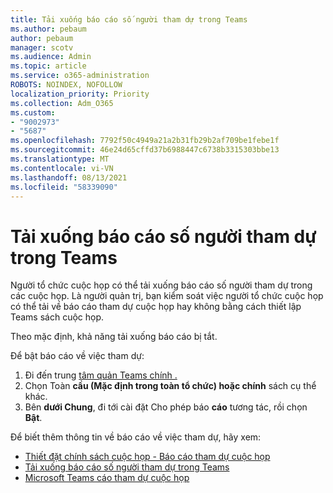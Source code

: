 ```yaml
---
title: Tải xuống báo cáo số người tham dự trong Teams
ms.author: pebaum
author: pebaum
manager: scotv
ms.audience: Admin
ms.topic: article
ms.service: o365-administration
ROBOTS: NOINDEX, NOFOLLOW
localization_priority: Priority
ms.collection: Adm_O365
ms.custom:
- "9002973"
- "5687"
ms.openlocfilehash: 7792f50c4949a21a2b31fb29b2af709be1febe1f
ms.sourcegitcommit: 46e24d65cffd37b6988447c6738b3315303bbe13
ms.translationtype: MT
ms.contentlocale: vi-VN
ms.lasthandoff: 08/13/2021
ms.locfileid: "58339090"
---
```

# <a name="download-attendance-reports-in-teams"></a>Tải xuống báo cáo số người tham dự trong Teams

Người tổ chức cuộc họp có thể tải xuống báo cáo số người tham dự trong các cuộc họp. Là người quản trị, bạn kiểm soát việc người tổ chức cuộc họp có thể tải về báo cáo tham dự cuộc họp hay không bằng cách thiết lập Teams sách cuộc họp. 

Theo mặc định, khả năng tải xuống báo cáo bị tắt. 

Để bật báo cáo về việc tham dự: 
1.  Đi đến trung [tâm quản Teams chính .](https://admin.teams.microsoft.com/policies/meetings)
1.  Chọn Toàn **cầu (Mặc định trong toàn tổ chức) hoặc chính** sách cụ thể khác.
1.  Bên **dưới Chung**, đi tới cài đặt Cho phép báo **cáo** tương tác, rồi chọn **Bật**.

Để biết thêm thông tin về báo cáo về việc tham dự, hãy xem:

- [Thiết đặt chính sách cuộc họp - Báo cáo tham dự cuộc họp](https://docs.microsoft.com/microsoftteams/meeting-policies-in-teams#meeting-policy-settings---meeting-attendance-report)
- [Tải xuống báo cáo số người tham dự trong Teams](https://support.office.com/article/download-attendance-reports-in-teams-ae7cf170-530c-47d3-84c1-3aedac74d310) 
- [Microsoft Teams cáo tham dự cuộc họp](https://docs.microsoft.com/microsoftteams/teams-analytics-and-reports/meeting-attendance-report)
